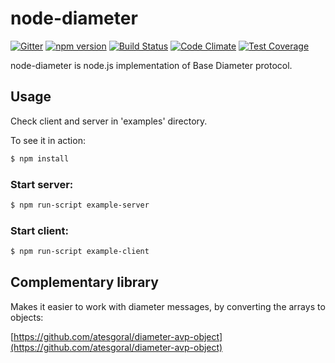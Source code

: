 # node-diameter

[![Gitter](https://img.shields.io/badge/gitter-join%20chat-1dce73.svg)](https://gitter.im/node-diameter/node-diameter?utm_source=badge&utm_medium=badge&utm_campaign=pr-badge)
[![npm version](https://badge.fury.io/js/diameter.svg)](http://badge.fury.io/js/diameter)
[![Build Status](https://travis-ci.org/node-diameter/node-diameter.svg?branch=master)](https://travis-ci.org/node-diameter/node-diameter)
[![Code Climate](https://codeclimate.com/github/node-diameter/node-diameter/badges/gpa.svg)](https://codeclimate.com/github/node-diameter/node-diameter)
[![Test Coverage](https://codeclimate.com/github/node-diameter/node-diameter/badges/coverage.svg)](https://codeclimate.com/github/node-diameter/node-diameter/coverage)

node-diameter is node.js implementation of Base Diameter protocol. 


## Usage

Check client and server in 'examples' directory. 

To see it in action:

````bash
$ npm install
````

### Start server:
````bash
$ npm run-script example-server
````

### Start client:
````bash
$ npm run-script example-client
````

## Complementary library

Makes it easier to work with diameter messages, by converting the arrays to objects:

[https://github.com/atesgoral/diameter-avp-object](https://github.com/atesgoral/diameter-avp-object)
